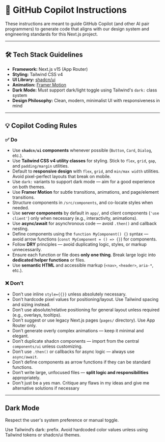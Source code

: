# 🧠 GitHub Copilot Instructions

These instructions are meant to guide GitHub Copilot (and other AI pair programmers) to generate code that aligns with our design system and engineering standards for this Next.js project.

---

## 🛠️ Tech Stack Guidelines

-   **Framework:** Next.js v15 (App Router)
-   **Styling:** Tailwind CSS v4
-   **UI Library:** [shadcn/ui](https://ui.shadcn.dev/)
-   **Animation:** [Framer Motion](https://www.framer.com/motion/)
-   **Dark Mode:** Must support dark/light toggle using Tailwind's `dark:` class system
-   **Design Philosophy:** Clean, modern, minimalist UI with responsiveness in mind

---

## 💡 Copilot Coding Rules

### ✅ Do

-   Use **`shadcn/ui` components** whenever possible (`Button`, `Card`, `Dialog`, etc.).
-   Use **Tailwind CSS v4 utility classes** for styling. Stick to `flex`, `grid`, `gap`, and `padding/margin` utilities.
-   Default to **responsive design** with `flex`, `grid`, and `min/max width` utilities. Avoid pixel-perfect layouts that break on mobile.
-   Use `dark:` variants to support dark mode — aim for a good experience on both themes.
-   Use **Framer Motion** for subtle transitions, animations, and page/element transitions.
-   Structure components in `/src/components`, and co-locate styles when needed.
-   Use **server components** by default in `app/`, and client components (`'use client'`) only when necessary (e.g., interactivity, animations).
-   Use **async/await** for asynchronous code — avoid `.then()` and callback nesting.
-   Define components using the `function MyComponent() {}` syntax — avoid arrow functions (`const MyComponent = () => {}`) for components.
-   Follow **DRY** principles — avoid duplicating logic, styles, or markup unnecessarily.
-   Ensure each function or file does **only one thing**. Break large logic into **dedicated helper functions** or files.
-   Use **semantic HTML** and accessible markup (`<nav>`, `<header>`, `aria-*`, etc.).

### ❌ Don’t

-   Don’t use inline `style={{}}` unless absolutely necessary.
-   Don’t hardcode pixel values for positioning/layout. Use Tailwind spacing and sizing instead.
-   Don’t use absolute/relative positioning for general layout unless required (e.g., overlays, tooltips).
-   Don’t suggest or use legacy Next.js pages (`pages/` directory). Use App Router only.
-   Don’t generate overly complex animations — keep it minimal and elegant.
-   Don’t duplicate shadcn components — import from the central `components/ui` unless customizing.
-   Don’t use `.then()` or callbacks for async logic — always use `async/await`.
-   Don’t define components as arrow functions if they can be standard functions.
-   Don’t write large, unfocused files — **split logic and responsibilities** appropriately.
-   Don't just be a yes man. Critique any flaws in my ideas and give me alternative solutions if necessary

---

## Dark Mode

Respect the user's system preference or manual toggle.

Use Tailwind’s dark: prefix. Avoid hardcoded color values unless using Tailwind tokens or shadcn/ui themes.

